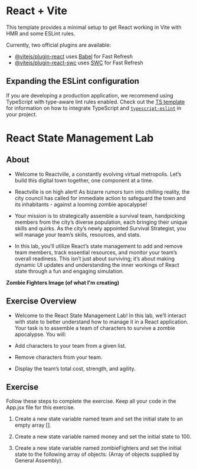 # React + Vite

This template provides a minimal setup to get React working in Vite with HMR and some ESLint rules.

Currently, two official plugins are available:

- [@vitejs/plugin-react](https://github.com/vitejs/vite-plugin-react/blob/main/packages/plugin-react) uses [Babel](https://babeljs.io/) for Fast Refresh
- [@vitejs/plugin-react-swc](https://github.com/vitejs/vite-plugin-react/blob/main/packages/plugin-react-swc) uses [SWC](https://swc.rs/) for Fast Refresh

## Expanding the ESLint configuration

If you are developing a production application, we recommend using TypeScript with type-aware lint rules enabled. Check out the [TS template](https://github.com/vitejs/vite/tree/main/packages/create-vite/template-react-ts) for information on how to integrate TypeScript and [`typescript-eslint`](https://typescript-eslint.io) in your project.

# React State Management Lab

## About
- Welcome to Reactville, a constantly evolving virtual metropolis. Let’s build this digital town together, one component at a time.

- Reactville is on high alert! As bizarre rumors turn into chilling reality, the city council has called for immediate action to safeguard the town and its inhabitants - against a looming zombie apocalypse!

- Your mission is to strategically assemble a survival team, handpicking members from the city’s diverse population, each bringing their unique skills and quirks. As the city’s newly appointed Survival Strategist, you will manage your team’s skills, resources, and stats.

- In this lab, you’ll utilize React’s state management to add and remove team members, track essential resources, and monitor your team’s overall readiness. This isn’t just about surviving; it’s about making dynamic UI updates and understanding the inner workings of React state through a fun and engaging simulation.

**Zombie Fighters Image (of what I'm creating)**

## Exercise Overview
- Welcome to the React State Management Lab! In this lab, we’ll interact with state to better understand how to manage it in a React application. Your task is to assemble a team of characters to survive a zombie apocalypse. You will:

- Add characters to your team from a given list.
- Remove characters from your team.
- Display the team’s total cost, strength, and agility.

## Exercise
Follow these steps to complete the exercise. Keep all your code in the App.jsx file for this exercise.

1. Create a new state variable named team and set the initial state to an empty array [].

2. Create a new state variable named money and set the initial state to 100.

3. Create a new state variable named zombieFighters and set the initial state to the following array of objects: (Array of objects supplied by General Assembly).

